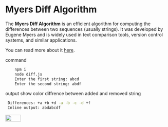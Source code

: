 # Myers Diff Algorithm

The **Myers Diff Algorithm** is an efficient algorithm for computing the differences between two sequences (usually strings).
It was developed by Eugene Myers and is widely used in text comparison tools, version control systems, and similar applications.

You can read more about it [here](https://blog.jcoglan.com/2017/02/12/the-myers-diff-algorithm-part-1/).

command

``` bash
    npm i
    node diff.js 
    Enter the first string: abcd
    Enter the second string: abdf
```

output show color diffrence between added and removed string
   ```bash
    Differences: +a +b +d -a -b -c -d +f
    Inline output: abdabcdf
   ```
<img src="https://github.com/mridul037/myers-diff-algo/blob/main/img.png" width="48" height="21"/>

